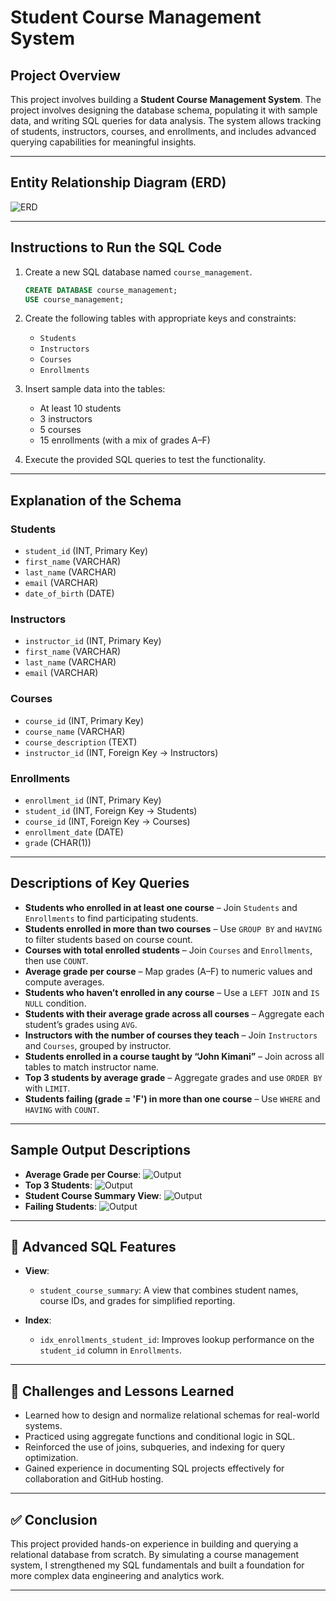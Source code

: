 # Student Course Management System

##  Project Overview

This project involves building a **Student Course Management System**. The project involves designing the database schema, populating it with sample data, and writing SQL queries for data analysis. The system allows tracking of students, instructors, courses, and enrollments, and includes advanced querying capabilities for meaningful insights.

---

##  Entity Relationship Diagram (ERD)

![ERD](image/img5)

---

## Instructions to Run the SQL Code

1. Create a new SQL database named `course_management`.
   ```sql
   CREATE DATABASE course_management;
   USE course_management;
   ```

2. Create the following tables with appropriate keys and constraints:
   - `Students`
   - `Instructors`
   - `Courses`
   - `Enrollments`

3. Insert sample data into the tables:
   - At least 10 students
   - 3 instructors
   - 5 courses
   - 15 enrollments (with a mix of grades A–F)

4. Execute the provided SQL queries to test the functionality.

---

## Explanation of the Schema

### Students
- `student_id` (INT, Primary Key)
- `first_name` (VARCHAR)
- `last_name` (VARCHAR)
- `email` (VARCHAR)
- `date_of_birth` (DATE)

### Instructors
- `instructor_id` (INT, Primary Key)
- `first_name` (VARCHAR)
- `last_name` (VARCHAR)
- `email` (VARCHAR)

### Courses
- `course_id` (INT, Primary Key)
- `course_name` (VARCHAR)
- `course_description` (TEXT)
- `instructor_id` (INT, Foreign Key → Instructors)

### Enrollments
- `enrollment_id` (INT, Primary Key)
- `student_id` (INT, Foreign Key → Students)
- `course_id` (INT, Foreign Key → Courses)
- `enrollment_date` (DATE)
- `grade` (CHAR(1))

---

##  Descriptions of Key Queries

- **Students who enrolled in at least one course** – Join `Students` and `Enrollments` to find participating students.
- **Students enrolled in more than two courses** – Use `GROUP BY` and `HAVING` to filter students based on course count.
- **Courses with total enrolled students** – Join `Courses` and `Enrollments`, then use `COUNT`.
- **Average grade per course** – Map grades (A–F) to numeric values and compute averages.
- **Students who haven’t enrolled in any course** – Use a `LEFT JOIN` and `IS NULL` condition.
- **Students with their average grade across all courses** – Aggregate each student’s grades using `AVG`.
- **Instructors with the number of courses they teach** – Join `Instructors` and `Courses`, grouped by instructor.
- **Students enrolled in a course taught by “John Kimani”** – Join across all tables to match instructor name.
- **Top 3 students by average grade** – Aggregate grades and use `ORDER BY` with `LIMIT`.
- **Students failing (grade = 'F') in more than one course** – Use `WHERE` and `HAVING` with `COUNT`.

---

## Sample Output Descriptions
- **Average Grade per Course**:
  ![Output](image/img1)
- **Top 3 Students**:
  ![Output](image/img2)
- **Student Course Summary View**:
  ![Output](image/img3)
- **Failing Students**:
  ![Output](image/img4)

---

## 🚀 Advanced SQL Features

- **View**:
  - `student_course_summary`: A view that combines student names, course IDs, and grades for simplified reporting.

- **Index**:
  - `idx_enrollments_student_id`: Improves lookup performance on the `student_id` column in `Enrollments`.

---

## 🧠 Challenges and Lessons Learned

- Learned how to design and normalize relational schemas for real-world systems.
- Practiced using aggregate functions and conditional logic in SQL.
- Reinforced the use of joins, subqueries, and indexing for query optimization.
- Gained experience in documenting SQL projects effectively for collaboration and GitHub hosting.
---

## ✅ Conclusion

This project provided hands-on experience in building and querying a relational database from scratch. By simulating a course management system, I strengthened my SQL fundamentals and built a foundation for more complex data engineering and analytics work.

---
